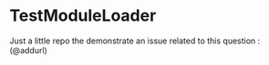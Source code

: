 # TestModuleLoader

Just a little repo the demonstrate an issue related to this question : (@addurl)
